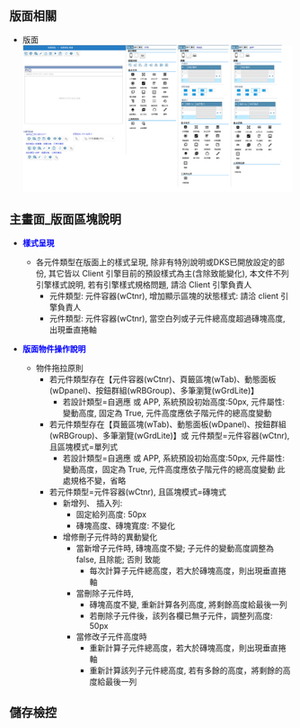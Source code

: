 ## <div id="layout">版面相關</div>
* 版面<br>
    ![pic][image_form_design]
    

## <div id="main-block-desc">主畫面_版面區塊說明</div>

* <p id="fieldbreak1" style="color:blue;font-weight:bold">樣式呈現</p>

    * 各元件類型在版面上的樣式呈現, 除非有特別說明或DKS已開放設定的部份, 其它皆以 Client 引擎目前的預設樣式為主(含除致能變化), 本文件不列引擎樣式說明, 若有引擎樣式規格問題, 請洽 Client 引擎負責人
        * 元件類型: 元件容器(wCtnr), 增加顯示區塊的狀態樣式: 請洽 client 引擎負責人
        * 元件類型: 元件容器(wCtnr), 當空白列或子元件總高度超過磚塊高度, 出現垂直捲軸

* <p id="fieldbreak1" style="color:blue;font-weight:bold">版面物件操作說明</p>

    * 物件拖拉原則
        * 若元件類型存在【<delLine>元件容器(wCtnr)</delLine>、頁籤區塊(wTab)、動態面板(wDpanel)、按鈕群組(wRBGroup)、多筆瀏覽(wGrdLite)】
            * 若設計類型=自適應 或 APP, 系統預設初始高度:50px, 元件屬性:變動高度, 固定為 True, 元件高度應依子階元件的總高度變動
        * 若元件類型存在【頁籤區塊(wTab)、動態面板(wDpanel)、按鈕群組(wRBGroup)、多筆瀏覽(wGrdLite)】或 元件類型=元件容器(wCtnr), 且區塊模式=單列式
            * 若設計類型=自適應 或 APP, 系統預設初始高度:50px, 元件屬性: 變動高度，固定為 True, 元件高度應依子階元件的總高度變動
                    此處規格不變，省略
        * 若元件類型=元件容器(wCtnr), 且區塊模式=磚塊式              
            * 新增列、 插入列: 
                * 固定給列高度: 50px
                * 磚塊高度、磚塊寬度: 不變化
            * 增修刪子元件時的異動變化
                * 當新增子元件時, 磚塊高度不變; 子元件的變動高度調整為false, 且除能; 否則 致能
                    * 每次計算子元件總高度，若大於磚塊高度，則出現垂直捲軸 
                * 當刪除子元件時, 
                    * 磚塊高度不變, 重新計算各列高度, 將剩餘高度給最後一列
                    * 若刪除子元件後，該列各欄已無子元件，調整列高度: 50px
                * 當修改子元件高度時
                    * 重新計算子元件總高度，若大於磚塊高度，則出現垂直捲軸 
                    * 重新計算該列子元件總高度, 若有多餘的高度，將剩餘的高度給最後一列



## <div id="save-action">儲存檢控</div>




<!-- 圖片 -->
[image_form_design]:attachment/FormDesign.png

<!-- 超連結 -->

